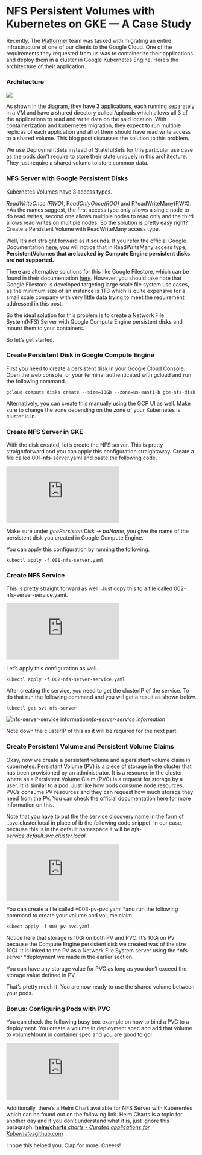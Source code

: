 
# NFS Persistent Volumes with Kubernetes on GKE — A Case Study



Recently, The [Platformer](https://platformer.com/) team was tasked with migrating an entire infrastructure of one of our clients to the Google Cloud. One of the requirements they requested from us was to containerize their applications and deploy them in a cluster in Google Kubernetes Engine. Here’s the architecture of their application.

### Architecture

![](https://cdn-images-1.medium.com/max/2000/1*U2CvVCyMuDBPDNVUrHkg2w.jpeg)

As shown in the diagram, they have 3 applications, each running separately in a VM and have a shared directory called /uploads which allows all 3 of the applications to read and write data on the said location. With containerization and kubernetes migration, they expect to run multiple replicas of each application and all of them should have read write access to a shared volume. This blog post discusses the solution to this problem.

We use DeploymentSets instead of StatefulSets for this particular use case as the pods don’t require to store their state uniquely in this architecture. They just require a shared volume to store common data.

### NFS Server with Google Persistent Disks

Kubernetes Volumes have 3 access types.

*ReadWriteOnce (RWO)*, R*eadOnlyOnce(ROO)* and R*eadWriteMany(RWX). *As the names suggest, the first access type only allows a single node to do read writes, second one allows multiple nodes to read only and the third allows read writes on multiple nodes. So the solution is pretty easy right? Create a Persistent Volume with ReadWriteMany access type.

Well, It’s not straight forward as it sounds. If you refer the official Google Documentation [here](https://cloud.google.com/kubernetes-engine/docs/concepts/persistent-volumes), you will notice that in ReadWriteMany access type, **PersistentVolumes that are backed by Compute Engine persistent disks are not supported.**

There are alternative solutions for this like Google Filestore, which can be found in their documentation [here](https://cloud.google.com/filestore/docs/accessing-fileshares). However, you should take note that Google Filestore is developed targeting large scale file system use cases, as the minimum size of an instance is 1TB which is quite expensive for a small scale company with very little data trying to meet the requirement addressed in this post.

So the ideal solution for this problem is to create a Network File System(NFS) Server with Google Compute Engine persistent disks and mount them to your containers.

So let’s get started.

### Create Persistent Disk in Google Compute Engine

First you need to create a persistent disk in your Google Cloud Console. Open the web console, or your terminal authenticated with gcloud and run the following command.

    gcloud compute disks create --size=10GB --zone=us-east1-b gce-nfs-disk

Alternatively, you can create this manually using the GCP UI as well. Make sure to change the zone depending on the zone of your Kubernetes is cluster is in.

### Create NFS Server in GKE

With the disk created, let’s create the NFS server. This is pretty straightforward and you can apply this configuration straightaway. Create a file called 001-nfs-server.yaml and paste the following code.

<iframe src="https://medium.com/media/45d34583f5ec1f9755c1fbd26547dcc4" frameborder=0></iframe>

Make sure under *gcePersistentDisk → pdName*, you give the name of the persistent disk you created in Google Compute Engine.

You can apply this configuration by running the following.

    kubectl apply -f 001-nfs-server.yaml

### Create NFS Service

This is pretty straight forward as well. Just copy this to a file called 002-nfs-server-service.yaml.

<iframe src="https://medium.com/media/cccdd7108650ae0f96ec918d57b197d7" frameborder=0></iframe>

Let’s apply this configuration as well.

    kubectl apply -f 002-nfs-server-service.yaml

After creating the service, you need to get the clusterIP of the service. To do that run the following command and you will get a result as shown below.

    kubectl get svc nfs-server

![nfs-server-service information](https://cdn-images-1.medium.com/max/2928/1*x6YKeeWBxJAeqKzyaCPGhQ.png)*nfs-server-service information*

Note down the clusterIP of this as it will be required for the next part.

### Create Persistent Volume and Persistent Volume Claims

Okay, now we create a persistent volume and a persistent volume claim in kubernetes. Persistant Volume (PV) is a piece of storage in the cluster that has been provisioned by an administrator. It is a resource in the cluster where as a Persistent Volume Claim (PVC) is a request for storage by a user. It is similar to a pod. Just like how pods consume node resources, PVCs consume PV resources and they can request how much storage they need from the PV. You can check the official documentation [here](https://kubernetes.io/docs/concepts/storage/persistent-volumes/) for more information on this.

Note that you have to put the the service discovery name in the form of <service-name>.<namespace>.svc.cluster.local in place of <ClusterIP> ib the following code snippet. In our case, because this is in the default namespace it will be *nfs-service.default.svc.cluster.local.*

<iframe src="https://medium.com/media/0eac9e395eb35b2fc53a420f926e4085" frameborder=0></iframe>

You can create a file called *003-pv-pvc.yaml *and run the following command to create your volume and volume claim.

    kubect apply -f 003-pv-pvc.yaml

Notice here that storage is 10Gi on both PV and PVC. It’s 10Gi on PV because the Compute Engine persistent disk we created was of the size 10Gi. It is linked to the PV as a Network File System server using the *nfs-server *deployment we made in the earlier section.

You can have any storage value for PVC as long as you don’t exceed the storage value defined in PV.

That’s pretty much it. You are now ready to use the shared volume between your pods.

### Bonus: Configuring Pods with PVC

You can check the following busy box example on how to bind a PVC to a deployment. You create a volume in deployment spec and add that volume to volumeMount in container spec and you are good to go!

<iframe src="https://medium.com/media/e4d25706835adc475304e45782562c21" frameborder=0></iframe>

Additionally, there’s a Helm Chart available for NFS Server with Kuberentes which can be found out on the following link. Helm Charts is a topic for another day and if you don’t understand what it is, just ignore this paragraph.
[**helm/charts**
*charts - Curated applications for Kubernetes*github.com](https://github.com/helm/charts/tree/master/stable/nfs-server-provisioner)

I hope this helped you. Clap for more.
Cheers!
